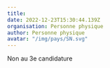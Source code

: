 ```yaml
---
title: 
date: 2022-12-23T15:30:44.139Z
organisation: Personne physique 
author: Personne physique 
avatar: "/img/pays/SN.svg"
---
```


Non au 3e candidature 